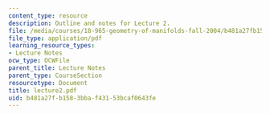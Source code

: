 ```yaml
---
content_type: resource
description: Outline and notes for Lecture 2.
file: /media/courses/18-965-geometry-of-manifolds-fall-2004/b481a27fb1583bbaf43153bcaf0643fe_lecture2.pdf
file_type: application/pdf
learning_resource_types:
- Lecture Notes
ocw_type: OCWFile
parent_title: Lecture Notes
parent_type: CourseSection
resourcetype: Document
title: lecture2.pdf
uid: b481a27f-b158-3bba-f431-53bcaf0643fe
---
```


